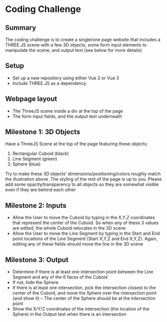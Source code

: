 # Coding Challenge

## Summary

The coding challenge is to create a single/one page website that includes a THREE.JS scene with a few 3D objects, some form input elements to manipulate the scene, and output text (see below for more details)

## Setup

-  Set up a new repository using either Vue 2 or Vue 3 
-  Include THREE.JS as a dependency


## Webpage layout

- The ThreeJS scene inside a div at the top of the page 
- The form input fields, and the output text underneath


## Milestone 1: 3D Objects

Have a ThreeJS Scene at the top of the page featuring these objects: 

1. Rectangular Cuboid (black)
2. Line Segment (green)
3. Sphere (blue)

Try to make these 3D objects’ dimensions/positioning/colors roughly match the illustration above. The styling of the rest of the page is up to you.
Please add some opacity/transparency to all objects so they are somewhat visible even if they are behind each other

## Milestone 2: Inputs
- Allow the User to move the Cuboid by typing in the X,Y,Z coordinates that represent the center of the Cuboid. So when any of these 3 values are edited, the whole Cuboid relocates in the 3D scene
- Allow the User to move the Line Segment by typing in the Start and End point locations of the Line Segment (Start X,Y,Z and End X,Y,Z). Again, editing any of these fields should move the line in the 3D scene

## Milestone 3: Output
- Determine if there is at least one intersection point between the Line Segment and any of the 6 faces of the Cuboid
- If not, hide the Sphere
- If there is at least one intersection, pick the intersection closest to the center of the Cuboid, and move the Sphere over the intersection point (and show it) – The center of the Sphere should be at the intersection point
- Show the X/Y/Z coordinates of the intersection (the location of the Sphere) in the Output text when there is an intersection
